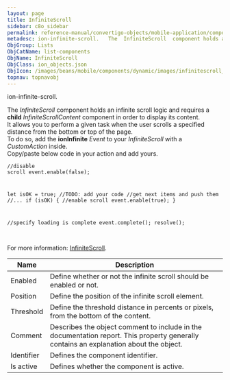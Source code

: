 ```yaml
---
layout: page
title: InfiniteScroll
sidebar: c8o_sidebar
permalink: reference-manual/convertigo-objects/mobile-application/components/list-components/infinitescroll/
metadesc: ion-infinite-scroll.   The  InfiniteScroll  component holds an infinite scroll logic and requires a  child   InfiniteScrollContent  component in order
ObjGroup: Lists
ObjCatName: list-components
ObjName: InfiniteScroll
ObjClass: ion_objects.json
ObjIcon: /images/beans/mobile/components/dynamic/images/infinitescroll_color_32x32.png
topnav: topnavobj
---
```

ion-infinite-scroll. <br/>

 The <i>InfiniteScroll</i> component holds an infinite scroll logic and requires a <b>child</b> <i>InfiniteScrollContent</i> component in order to display its content.<br/>
It allows you to perform a given task when the user scrolls a specified distance from the bottom or top of the page.<br/>
To do so, add the <b>ionInfinite</b> <i>Event</i> to your <i>InfiniteScroll</i> with a <i>CustomAction</i> inside.<br/>
Copy/paste below code in your action and add yours.<br/>
<code><pre>//disable scroll
event.enable(false);

let isOK = true;
//TODO: add your code
//get next items and push them
//...
if (isOK) {
	//enable scroll
	event.enable(true);
}

//specify loading is complete
event.complete();
resolve();
</pre></code><br/>
For more information: <a href='https://ionicframework.com/docs/v3/api/components/infinite-scroll/InfiniteScroll/' target='_blank'>InfiniteScroll</a>.

Name | Description 
--- | ---
Enabled | Define whether or not the infinite scroll should be enabled or not.
Position | Define the position of the infinite scroll element.
Threshold | Define the threshold distance in percents or pixels, from the bottom of the content.
Comment | Describes the object comment to include in the documentation report.  This property generally contains an explanation about the object. 
Identifier | Defines the component identifier.  
Is active | Defines whether the component is active. 

